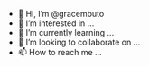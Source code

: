 - 👋 Hi, I’m @gracembuto
- 👀 I’m interested in ...
- 🌱 I’m currently learning ...
- 💞️ I’m looking to collaborate on ...
- 📫 How to reach me ...

<!---
gracembuto/gracembuto is a ✨ special ✨ repository because its `README.md` (this file) appears on your GitHub profile.
You can click the Preview link to take a look at your changes.
--->
